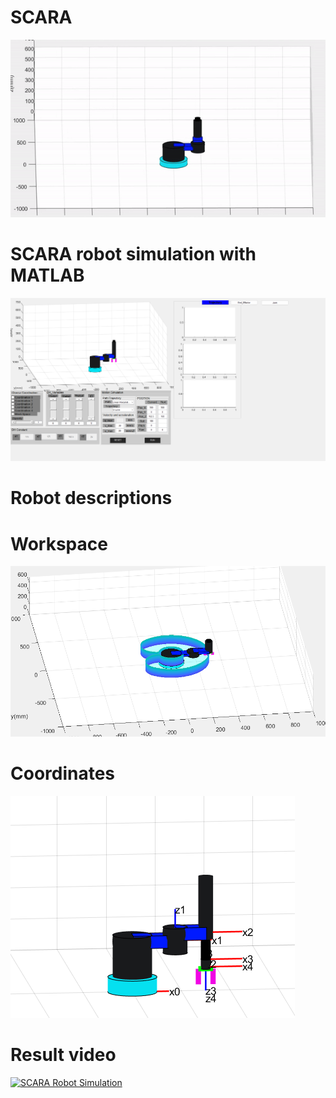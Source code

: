 # SCARA
![SCARA Robot](img/robot_move.gif)
# SCARA robot simulation with MATLAB
![SCARA Robot](img/full.png)
# Robot descriptions

# Workspace
![SCARA Robot](img/workspace.png)
# Coordinates
![SCARA Robot](img/coordinate.png)
# Result video
[![SCARA Robot Simulation](https://img.youtube.com/vi/3QvVoOp5M3U/0.jpg)](https://www.youtube.com/watch?v=3QvVoOp5M3U)

